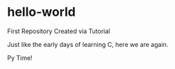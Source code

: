 # hello-world
First Repository Created via Tutorial

Just like the early days of learning C, here we are again.

Py Time!
